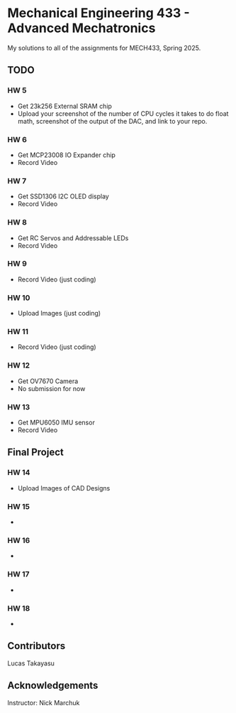 # Mechanical Engineering 433 - Advanced Mechatronics

My solutions to all of the assignments for MECH433, Spring 2025.

## TODO

### HW 5
- Get 23k256 External SRAM chip
- Upload your screenshot of the number of CPU cycles it takes to do float math, screenshot of the output of the DAC, and link to your repo.

### HW 6
- Get MCP23008 IO Expander chip
- Record Video

### HW 7
- Get SSD1306 I2C OLED display
- Record Video

### HW 8
- Get RC Servos and Addressable LEDs
- Record Video

### HW 9
- Record Video (just coding)

### HW 10
- Upload Images (just coding)

### HW 11
- Record Video (just coding)

### HW 12
- Get OV7670 Camera
- No submission for now

### HW 13
- Get MPU6050 IMU sensor
- Record Video

## Final Project
### HW 14
- Upload Images of CAD Designs

### HW 15
- 

### HW 16
-

### HW 17
-

### HW 18
-

## Contributors
Lucas Takayasu

## Acknowledgements
Instructor: Nick Marchuk

